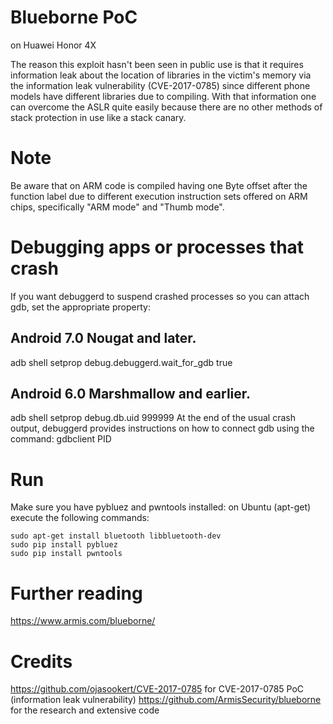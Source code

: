 # Blueborne PoC
on Huawei Honor 4X

The reason this exploit hasn't been seen in public use is that it requires information leak about the location of libraries in the victim's memory via the information leak vulnerability (CVE-2017-0785) since different phone models have different libraries due to compiling. With that information one can overcome the ASLR quite easily because there are no other methods of stack protection in use like a stack canary.

# Note
Be aware that on ARM code is compiled having one Byte offset after the function label due to different execution instruction sets offered on ARM chips, specifically "ARM mode" and "Thumb mode".



# Debugging apps or processes that crash
If you want debuggerd to suspend crashed processes so you can attach gdb, set the appropriate property:
## Android 7.0 Nougat and later.
adb shell setprop debug.debuggerd.wait_for_gdb true
## Android 6.0 Marshmallow and earlier.
adb shell setprop debug.db.uid 999999
At the end of the usual crash output, debuggerd provides instructions on how to connect gdb using the command:
gdbclient PID


# Run
Make sure you have pybluez and pwntools installed:
on Ubuntu (apt-get) execute the following commands:

```
sudo apt-get install bluetooth libbluetooth-dev
sudo pip install pybluez
sudo pip install pwntools
```

# Further reading
https://www.armis.com/blueborne/
# Credits
https://github.com/ojasookert/CVE-2017-0785 for CVE-2017-0785 PoC (information leak vulnerability)
https://github.com/ArmisSecurity/blueborne for the research and extensive code 



